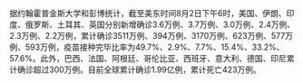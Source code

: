 据约翰霍普金斯大学和彭博统计，截至美东时间8月2日下午6时，美国、伊朗、印度、俄罗斯、土耳其、英国分别新增确诊3.6万例、3.7万例、3.0万例、2.4万例、2.3万例、2.2万例，累计确诊3511万例、394万例、3170万例、623万例、577万例、593万例，疫苗接种完毕比率为49.7%、2.9%、7.7%、15.4%、33.2%、57.6%。此外，巴西、法国、阿根廷、哥伦比亚、西班牙、意大利、德国、印尼累计确诊超过300万例。目前全球累计确诊1.99亿例，累计死亡423万例。